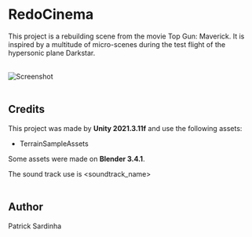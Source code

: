 # RedoCinema

This project is a rebuilding scene from the movie Top Gun: Maverick. It is inspired by a multitude of micro-scenes during the test flight of the hypersonic plane Darkstar.
<br></br>

![Screenshot](FlyingHero_thumbgit.PNG)
<br></br>

## Credits

This project was made by **Unity 2021.3.11f** and use the following assets:


- TerrainSampleAssets

Some assets were made on **Blender 3.4.1**.

The sound track use is <soundtrack_name>
<br></br>
## Author

Patrick Sardinha
